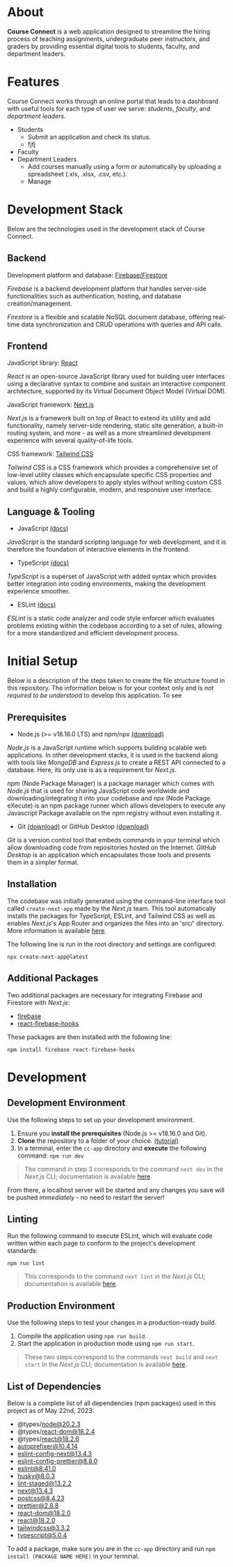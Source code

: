 # About
**Course Connect** is a web application designed to streamline the hiring process of teaching assignments, undergraduate peer instructors, and graders by providing essential digital tools to students, faculty, and department leaders.

# Features
Course Connect works through an online portal that leads to a dashboard with useful tools for each type of user we serve: *students*, *faculty*, and *department leaders*.
- Students
    - Submit an application and check its status.
    - fjfj
- Faculty
- Department Leaders
  - Add courses manually using a form or automatically by uploading a spreadsheet (.xls, .xlsx, .csv, etc.).
  - Manage 


# Development Stack
Below are the technologies used in the development stack of Course Connect.

## **Backend**
Development platform and database: <a href="https://firebase.google.com/">Firebase/Firestore</a>

*Firebase* is a backend development platform that handles server-side functionalities such as authentication, hosting, and database creation/management.

*Firestore* is a flexible and scalable NoSQL document database, offering real-time data synchronization and CRUD operations with queries and API calls.

## **Frontend**
JavaScript library: <a href="https://react.dev/">React</a>

*React* is an open-source JavaScript library used for building user interfaces using a declarative syntax to combine and sustain an interactive component architecture, supported by its Virtual Document Object Model (Virtual DOM).

JavaScript framework: <a href="https://nextjs.org/">Next.js</a>

*Next.js* is a framework built on top of React to extend its utility and add functionality, namely server-side rendering, static site generation, a built-in routing system, and more - as well as a more streamlined development experience with several quality-of-life tools.

CSS framework: <a href="https://tailwindcss.com/">Tailwind CSS</a>

*Tailwind CSS* is a CSS framework which provides a comprehensive set of low-level utility classes which encapsulate specific CSS properties and values, which allow developers to apply styles without writing custom CSS and build a highly configurable, modern, and responsive user interface.

## **Language & Tooling**
- JavaScript <a href="https://javascript.info/">(docs)</a>

*JavaScript* is the standard scripting language for web development, and it is therefore the foundation of interactive elements in the frontend.

- TypeScript <a href="https://www.typescriptlang.org/">(docs)</a>

*TypeScript* is a superset of JavaScript with added syntax which provides better integration into coding environments, making the development experience smoother.

- ESLint <a href="https://eslint.org/">(docs)</a>

*ESLint* is a static code analyzer and code style enforcer which evaluates problems existing within the codebase according to a set of rules, allowing for a more standardized and efficient development process.

# Initial Setup

Below is a description of the steps taken to create the file structure found in this repository. The information below is for your context only and is *not required to be understood* to develop this application. To see 

## Prerequisites
- Node.js (>= v18.16.0 LTS) and npm/npx <a href="https://nodejs.org/en">(download)</a>

*Node.js* is a JavaScript runtime which supports building scalable web applications. In other development stacks, it is used in the backend along with tools like *MongoDB* and *Express.js* to create a REST API connected to a database. Here, its only use is as a requirement for *Next.js*.

*npm* (Node Package Manager) is a package manager which comes with *Node.js* that is used for sharing JavaScript code worldwide and downloading/integrating it into your codebase and *npx* (Node Package eXecute) is an npm package runner which allows developers to execute any Javascript Package available on the npm registry without even installing it.

- Git <a href="https://git-scm.com/downloads">(download)</a> or GitHub Desktop <a href="https://desktop.github.com/">(download)</a>

*Git* is a version control tool that embeds commands in your terminal which allow downloading code from repositories hosted on the Internet. *GitHub Desktop* is an application which encapsulates those tools and presents them in a simpler format.

## Installation
The codebase was initially generated using the command-line interface tool called `create-next-app` made by the *Next.js* team. This tool automatically installs the packages for TypeScript, ESLint, and Tailwind CSS as well as enables *Next.js*'s  App Router and organizes the files into an 'src/' directory. More information is available <a href="https://nextjs.org/docs/getting-started/installation">here</a>.

The following line is run in the root directory and settings are configured:

`npx create-next-app@latest`

## Additional Packages
Two additional packages are necessary for integrating Firebase and Firestore with *Next.js*:
- <a href="https://firebase.google.com/docs/web/setup">firebase</a>
- <a href="https://www.npmjs.com/package/react-firebase-hooks">react-firebase-hooks</a>

These packages are then installed with the following line:

`npm install firebase react-firebase-hooks`

# Development

## Development Environment
Use the following steps to set up your development environment.

1. Ensure you **install the prerequisites** (Node.js >= v18.16.0 and Git).
2. **Clone** the repository to a folder of your choice. <a href="https://docs.github.com/en/repositories/creating-and-managing-repositories/cloning-a-repository"> (tutorial) </a>
3. In a terminal, enter the `cc-app` directory and **execute** the following command:  `npm run dev`

> The command in step 3 corresponds to the command `next dev` in the *Next.js* CLI; documentation is available <a href="https://nextjs.org/docs/app/api-reference/next-cli#development">here</a>.

From there, a localhost server will be started and any changes you save will be pushed *immediately* - no need to restart the server!

## Linting
Run the following command to execute ESLint, which will evaluate code written within each page to conform to the project's development standards:

`npm run lint`

> This corresponds to the command `next lint` in the *Next.js* CLI; documentation is available <a href="https://nextjs.org/docs/app/api-reference/next-cli#development">here</a>.

## Production Environment
Use the following steps to test your changes in a production-ready build.

1. Compile the application using `npm run build`.
2. Start the application in production mode using `npm run start`.

> These two steps correspond to the commands `next build` and `next start` in the *Next.js* CLI; documentation is available <a href="https://nextjs.org/docs/app/api-reference/next-cli">here</a>.

## List of Dependencies
Below is a complete list of all dependencies (npm packages) used in this project as of May 22nd, 2023:
- @types/node@20.2.3
- @types/react-dom@18.2.4
- @types/react@18.2.6
- autoprefixer@10.4.14
- eslint-config-next@13.4.3
- eslint-config-prettier@8.8.0
- eslint@8.41.0
- husky@8.0.3
- lint-staged@13.2.2
- next@13.4.3
- postcss@8.4.23
- prettier@2.8.8
- react-dom@18.2.0
- react@18.2.0
- tailwindcss@3.3.2
- typescript@5.0.4

To add a package, make sure you are in the `cc-app` directory and run `npm install (PACKAGE NAME HERE)` in your terminal.